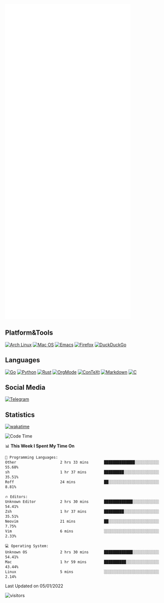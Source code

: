 ![Metrics](https://github.com/SteamedFish/SteamedFish/blob/master/github-metrics.svg)

## Platform&Tools

[![Arch Linux](https://img.shields.io/badge/ArchLinux-1793D1?logo=arch-linux&logoColor=fff&style=flat-square)](https://archlinux.org/)
[![Mac OS](https://img.shields.io/badge/MacOS-000000?style=flat-square&logo=macos&logoColor=F0F0F0)](https://www.apple.com/macos/)
[![Emacs](https://img.shields.io/badge/Emacs-%237F5AB6.svg?&style=flat-square&logo=gnu-emacs&logoColor=white)](https://www.gnu.org/software/emacs/)
[![Firefox](https://img.shields.io/badge/Firefox-FF7139?style=flat-square&logo=Firefox-Browser&logoColor=white)](https://firefox.com/)
[![DuckDuckGo](https://img.shields.io/badge/DuckDuckGo-DE5833?style=flat-square&logo=DuckDuckGo&logoColor=white)](https://duckduckgo.com/)

## Languages

[![Go](https://img.shields.io/badge/Golang-%2300ADD8.svg?style=flat-square&logo=go&logoColor=white)](https://golang.org/)
[![Python](https://img.shields.io/badge/Python-3670A0?style=flat-square&logo=python&logoColor=ffdd54)](https://www.python.org/)
[![Rust](https://img.shields.io/badge/Rust-%23000000.svg?style=flat-square&logo=rust&logoColor=white)](https://www.rust-lang.org/)
[![OrgMode](https://img.shields.io/badge/OrgMode-%23000000.svg?style=flat-square&logo=org&logoColor=white)](https://orgmode.org/)
[![ConTeXt](https://img.shields.io/badge/ConTeXt-%23008080.svg?style=flat-square&logo=latex&logoColor=white)](https://contextgarden.net/)
[![Markdown](https://img.shields.io/badge/MarkDown-%23000000.svg?style=flat-square&logo=markdown&logoColor=white)](https://daringfireball.net/projects/markdown/)
[![C](https://img.shields.io/badge/C-%2300599C.svg?style=flat-square&logo=c&logoColor=white)](https://www.iso.org/standard/74528.html)

## Social Media

[![Telegram](https://img.shields.io/badge/SteamedFish-2CA5E0?style=social&logo=telegram&logoColor=white)](https://t.me/SteamedFish)

## Statistics
[![wakatime](https://wakatime.com/badge/user/168280d6-fcf2-4b4f-ad3a-dc4612f35b38.svg)](https://wakatime.com/@168280d6-fcf2-4b4f-ad3a-dc4612f35b38)

<!--START_SECTION:waka-->
![Code Time](http://img.shields.io/badge/Code%20Time-1%2C544%20hrs%2025%20mins-blue)

📊 **This Week I Spent My Time On** 

```text
💬 Programming Languages: 
Other                    2 hrs 33 mins       ██████████████░░░░░░░░░░░   55.68% 
sh                       1 hr 37 mins        █████████░░░░░░░░░░░░░░░░   35.51% 
Roff                     24 mins             ██░░░░░░░░░░░░░░░░░░░░░░░   8.81%

🔥 Editors: 
Unknown Editor           2 hrs 30 mins       █████████████░░░░░░░░░░░░   54.41% 
Zsh                      1 hr 37 mins        █████████░░░░░░░░░░░░░░░░   35.51% 
Neovim                   21 mins             ██░░░░░░░░░░░░░░░░░░░░░░░   7.75% 
Vim                      6 mins              ░░░░░░░░░░░░░░░░░░░░░░░░░   2.33%

💻 Operating System: 
Unknown OS               2 hrs 30 mins       █████████████░░░░░░░░░░░░   54.41% 
Mac                      1 hr 59 mins        ██████████░░░░░░░░░░░░░░░   43.44% 
Linux                    5 mins              ░░░░░░░░░░░░░░░░░░░░░░░░░   2.14%

```


 Last Updated on 05/01/2022
<!--END_SECTION:waka-->

![visitors](https://visitor-badge.laobi.icu/badge?page_id=SteamedFish.SteamedFish)
